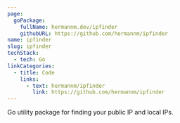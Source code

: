 ```yaml
---
page:
  goPackage:
    fullName: hermannm.dev/ipfinder
    githubURL: https://github.com/hermannm/ipfinder
name: ipfinder
slug: ipfinder
techStack:
  - tech: Go
linkCategories:
  - title: Code
    links:
      - text: hermannm/ipfinder
        link: https://github.com/hermannm/ipfinder
---
```


Go utility package for finding your public IP and local IPs.
